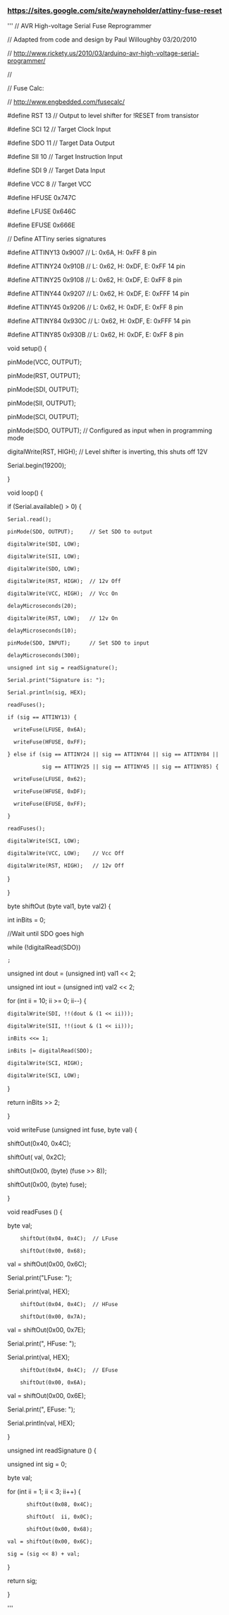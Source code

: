 ### https://sites.google.com/site/wayneholder/attiny-fuse-reset
'''
// AVR High-voltage Serial Fuse Reprogrammer

// Adapted from code and design by Paul Willoughby 03/20/2010

//   http://www.rickety.us/2010/03/arduino-avr-high-voltage-serial-programmer/

//

// Fuse Calc:

//   http://www.engbedded.com/fusecalc/

#define  RST     13    // Output to level shifter for !RESET from transistor

#define  SCI     12    // Target Clock Input

#define  SDO     11    // Target Data Output

#define  SII     10    // Target Instruction Input

#define  SDI      9    // Target Data Input

#define  VCC      8    // Target VCC

#define  HFUSE  0x747C

#define  LFUSE  0x646C

#define  EFUSE  0x666E

// Define ATTiny series signatures

#define  ATTINY13   0x9007  // L: 0x6A, H: 0xFF             8 pin

#define  ATTINY24   0x910B  // L: 0x62, H: 0xDF, E: 0xFF   14 pin

#define  ATTINY25   0x9108  // L: 0x62, H: 0xDF, E: 0xFF    8 pin

#define  ATTINY44   0x9207  // L: 0x62, H: 0xDF, E: 0xFFF  14 pin

#define  ATTINY45   0x9206  // L: 0x62, H: 0xDF, E: 0xFF    8 pin

#define  ATTINY84   0x930C  // L: 0x62, H: 0xDF, E: 0xFFF  14 pin

#define  ATTINY85   0x930B  // L: 0x62, H: 0xDF, E: 0xFF    8 pin

void setup() {

  pinMode(VCC, OUTPUT);

  pinMode(RST, OUTPUT);

  pinMode(SDI, OUTPUT);

  pinMode(SII, OUTPUT);

  pinMode(SCI, OUTPUT);

  pinMode(SDO, OUTPUT);     // Configured as input when in programming mode

  digitalWrite(RST, HIGH);  // Level shifter is inverting, this shuts off 12V

  Serial.begin(19200);

}

void loop() {

   if (Serial.available() > 0) {

    Serial.read();

    pinMode(SDO, OUTPUT);     // Set SDO to output

    digitalWrite(SDI, LOW);

    digitalWrite(SII, LOW);

    digitalWrite(SDO, LOW);

    digitalWrite(RST, HIGH);  // 12v Off

    digitalWrite(VCC, HIGH);  // Vcc On

    delayMicroseconds(20);

    digitalWrite(RST, LOW);   // 12v On

    delayMicroseconds(10);

    pinMode(SDO, INPUT);      // Set SDO to input

    delayMicroseconds(300);

    unsigned int sig = readSignature();

    Serial.print("Signature is: ");

    Serial.println(sig, HEX);

    readFuses();

    if (sig == ATTINY13) {

      writeFuse(LFUSE, 0x6A);

      writeFuse(HFUSE, 0xFF);

    } else if (sig == ATTINY24 || sig == ATTINY44 || sig == ATTINY84 ||

               sig == ATTINY25 || sig == ATTINY45 || sig == ATTINY85) {

      writeFuse(LFUSE, 0x62);

      writeFuse(HFUSE, 0xDF);

      writeFuse(EFUSE, 0xFF);

    }

    readFuses();

    digitalWrite(SCI, LOW);

    digitalWrite(VCC, LOW);    // Vcc Off

    digitalWrite(RST, HIGH);   // 12v Off

  }

}

byte shiftOut (byte val1, byte val2) {

  int inBits = 0;

  //Wait until SDO goes high

  while (!digitalRead(SDO))

    ;

  unsigned int dout = (unsigned int) val1 << 2;

  unsigned int iout = (unsigned int) val2 << 2;

  for (int ii = 10; ii >= 0; ii--)  {

    digitalWrite(SDI, !!(dout & (1 << ii)));

    digitalWrite(SII, !!(iout & (1 << ii)));

    inBits <<= 1;

    inBits |= digitalRead(SDO);

    digitalWrite(SCI, HIGH);

    digitalWrite(SCI, LOW);

  }

  return inBits >> 2;

}

void writeFuse (unsigned int fuse, byte val) {

  shiftOut(0x40, 0x4C);

  shiftOut( val, 0x2C);

  shiftOut(0x00, (byte) (fuse >> 8));

  shiftOut(0x00, (byte) fuse);

}

void readFuses () {

  byte val;

        shiftOut(0x04, 0x4C);  // LFuse

        shiftOut(0x00, 0x68);

  val = shiftOut(0x00, 0x6C);

  Serial.print("LFuse: ");

  Serial.print(val, HEX);

        shiftOut(0x04, 0x4C);  // HFuse

        shiftOut(0x00, 0x7A);

  val = shiftOut(0x00, 0x7E);

  Serial.print(", HFuse: ");

  Serial.print(val, HEX);

        shiftOut(0x04, 0x4C);  // EFuse

        shiftOut(0x00, 0x6A);

  val = shiftOut(0x00, 0x6E);

  Serial.print(", EFuse: ");

  Serial.println(val, HEX);

}

unsigned int readSignature () {

  unsigned int sig = 0;

  byte val;

  for (int ii = 1; ii < 3; ii++) {

          shiftOut(0x08, 0x4C);

          shiftOut(  ii, 0x0C);

          shiftOut(0x00, 0x68);

    val = shiftOut(0x00, 0x6C);

    sig = (sig << 8) + val;

  }

  return sig;

}

'''
